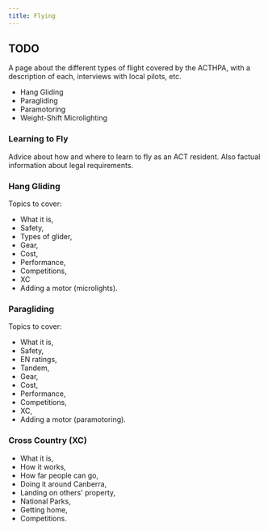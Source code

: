 ```yaml
---
title: Flying
---
```

## TODO

A page about the different types of flight covered by the ACTHPA, with a description of each, interviews with local pilots, etc.

- Hang Gliding
- Paragliding
- Paramotoring
- Weight-Shift Microlighting

### Learning to Fly

Advice about how and where to learn to fly as an ACT resident.
Also factual information about legal requirements.

### Hang Gliding

Topics to cover:

- What it is,
- Safety,
- Types of glider,
- Gear,
- Cost,
- Performance,
- Competitions,
- XC
- Adding a motor (microlights).

### Paragliding

Topics to cover:

- What it is,
- Safety,
- EN ratings,
- Tandem,
- Gear,
- Cost,
- Performance,
- Competitions,
- XC,
- Adding a motor (paramotoring).

### Cross Country (XC)

- What it is,
- How it works,
- How far people can go,
- Doing it around Canberra,
- Landing on others' property,
- National Parks,
- Getting home,
- Competitions.

